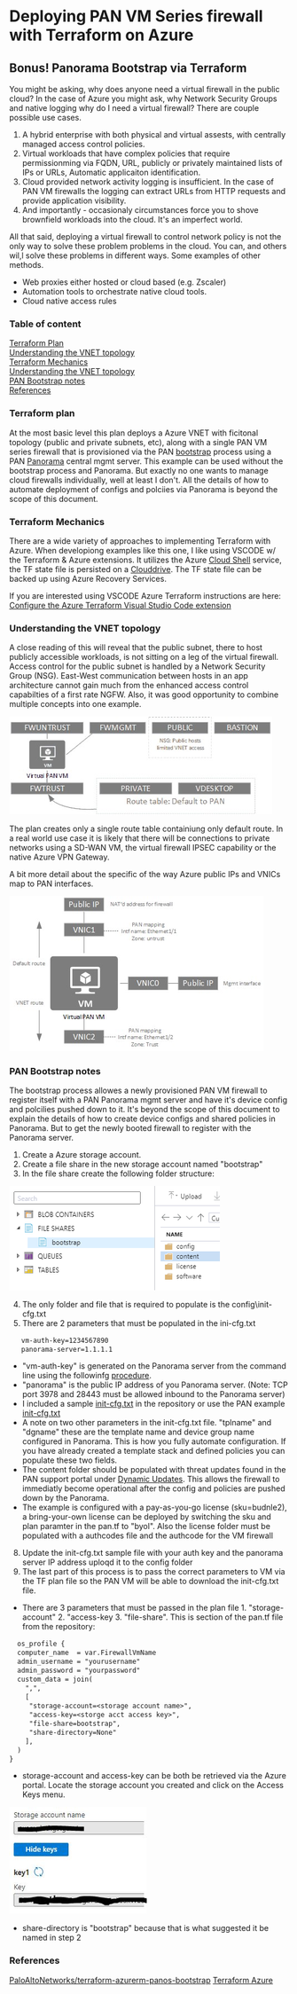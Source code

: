 # Deploying PAN VM Series firewall with Terraform on Azure
## Bonus! Panorama Bootstrap via Terraform

You might be asking, why does anyone need a virtual firewall in the public cloud? In the case of Azure you might ask, why Network Security Groups and native logging why do I need a virtual firewall? There are couple possible use cases.
1. A hybrid enterprise with both physical and virtual assests, with centrally managed access control policies.
2. Virtual workloads that have complex policies that require permissionming via FQDN, URL, publicly or privately maintained lists of IPs or URLs, Automatic applicaiton identification.
3. Cloud provided network activity logging is insufficient. In the case of PAN VM firewalls the logging can extract URLs from HTTP requests and provide application visibility. 
4. And importantly - occasionaly circumstances force you to shove brownfield workloads into the cloud. It's an imperfect world. 

All that said, deploying a virtual firewall to control network policy is not the only way to solve these problem problems in the cloud. You can, and others wil,l solve these problems in different ways. Some examples of other methods. 
- Web proxies either hosted or cloud based (e.g. Zscaler)
- Automation tools to orchestrate native cloud tools.
- Cloud native access rules
### Table of content
[Terraform Plan](#Terraform-plan)<br/>
[Understanding the VNET topology](#Understanding-the-VNET-topology)<br/>
[Terraform Mechanics](#Terraform-Mechanics)<br/>
[Understanding the VNET topology](#Understanding-the-VNET-topology)<br/>
[PAN Bootstrap notes](#PAN-Bootstrap-notes)<br/>
[References](References)
### Terraform plan
At the most basic level this plan deploys a Azure VNET with ficitonal topology (public and private subnets, etc), along with a single PAN VM series firewall that is provisioned via the PAN [bootstrap]( https://docs.paloaltonetworks.com/vm-series/9-1/vm-series-deployment/bootstrap-the-vm-series-firewall.html) process using a PAN [Panorama](https://www.paloaltonetworks.com/network-security/panorama) central mgmt server. This example can be used without the bootstrap process and Panorama. But exactly no one wants to manage cloud firewalls individually, well at least I don't. All the details of how to automate deployment of configs and polciies via Panorama is beyond the scope of this document. 

### Terraform Mechanics
There are a wide variety of approaches to implementing Terraform with Azure. When developiong examples like this one, I like using VSCODE w/ the Terraform & Azure extensions. It utilizes the Azure [Cloud Shell](https://docs.microsoft.com/en-us/azure/cloud-shell/overview) service, the TF state file is persisted on a [Clouddrive](https://docs.microsoft.com/en-us/azure/cloud-shell/persisting-shell-storage). The TF state file can be backed up using Azure Recovery Services.

If you are interested using VSCODE Azure Terraform instructions are here:  
[Configure the Azure Terraform Visual Studio Code extension](https://docs.microsoft.com/en-us/azure/developer/terraform/configure-vs-code-extension-for-terraform)

### Understanding the VNET topology
A close reading of this will reveal that the public subnet, there to host publicly accessible workloads, is not sitting on a leg of the virtual firewall. Access control for the public subnet is handled by a Network Security Group (NSG). East-West communication between hosts in an app architecture cannot gain much from the enhanced access control capabilties of a first rate NGFW. Also, it was good opportunity to combine multiple concepts into one example. 

![Read more words!](docs/examplenet1.jpg)

The plan creates only a single route table containiung only default route. In a real world use case it is likely that there will be connections to private networks using a SD-WAN VM, the virtual firewall IPSEC capability or the native Azure VPN Gateway.  

A bit more detail about the specific of the way Azure public IPs and VNICs map to PAN interfaces.

![Read more words!](docs/examplenetv3.jpg)

### PAN Bootstrap notes

The bootstrap process allowes a newly provisioned PAN VM firewall to register itself with a PAN Panorama mgmt server and have it's device config and polcilies pushed down to it. It's beyond the scope of this document to explain the details of how to create device configs and shared policies in Panorama. But to get the newly booted firewall to register with the Panorama server. 

1. Create a Azure storage account.
2. Create a file share in the new storage account named "bootstrap"
3. In the file share create the following folder structure:

![Read more words!](docs/storageexplorer.PNG)

4. The only folder and file that is required to populate is the config\init-cfg.txt
5. There are 2 parameters that must be populated in the ini-cfg.txt
```
   vm-auth-key=1234567890
   panorama-server=1.1.1.1
```
  - "vm-auth-key" is generated on the Panorama server from the command line using the followinfg [procedure](https://docs.paloaltonetworks.com/vm-series/9-1/vm-series-deployment/bootstrap-the-vm-series-firewall/generate-the-vm-auth-key-on-panorama.html).
  - "panorama" is the public IP address of you Panorama server. (Note: TCP port 3978 and 28443 must be allowed inbound to the Panorama server)
  - I included a sample [init-cfg.txt](bootstrap/init-cfg.txt) in the repository or use the PAN example [init-cfg.txt](https://docs.paloaltonetworks.com/vm-series/9-1/vm-series-deployment/bootstrap-the-vm-series-firewall/create-the-init-cfgtxt-file/sample-init-cfgtxt-file.html#id114bde92-3176-4c7c-a68a-eadfff80cb29)
  - A note on two other parameters in the init-cfg.txt file. "tplname" and "dgname" these are the template name and device group name configured in Panorama. This is how you fully automate configuration. If you have already created a template stack and defined policies you can populate these two fields. 
  - The content folder should be populated with threat updates found in the PAN support portal under [Dynamic Updates](https://support.paloaltonetworks.com/Updates/DynamicUpdates/52078). This allows the firewall to immediatly become operational after the config and policies are pushed down by the Panorama. 
  - The example is configured with a pay-as-you-go license (sku=budnle2), a bring-your-own license can be deployed by switching the sku and plan paramter in the pan.tf to "byol". Also the license folder must be populated with a authcodes file and the authcode for the VM firewall 

8. Update the init-cfg.txt sample file with your auth key and the panorama server IP address uploqd it to the config folder
9. The last part of this process is to pass the correct parameters to VM via the TF plan file so the PAN VM will be able to download the init-cfg.txt file. 
  - There are 3 parameters that must be passed in the plan file 1. "storage-account" 2. "access-key 3. "file-share". This is section of the pan.tf file from the repository:
  ```
    os_profile {
    computer_name  = var.FirewallVmName
    admin_username = "yourusername"
    admin_password = "yourpassword"
    custom_data = join(
      ",",
      [
       "storage-account=<storage account name>",
       "access-key=<storge acct access key>",
       "file-share=bootstrap",
       "share-directory=None"
      ],
    )
  }
  ```
  - storage-account and access-key can be both be retrieved via the Azure portal. Locate the storage account you created and click on the Access Keys menu.
  
  ![Read more words!](docs/accesskey.JPG)
  
  - share-directory is "bootstrap" because that is what suggested it be named in step 2
  
  
  ### References
  [PaloAltoNetworks/terraform-azurerm-panos-bootstrap](https://github.com/PaloAltoNetworks/terraform-azurerm-panos-bootstrap)
  [Terraform Azure](https://www.terraform.io/docs/providers/azurerm/index.html)
  
  
